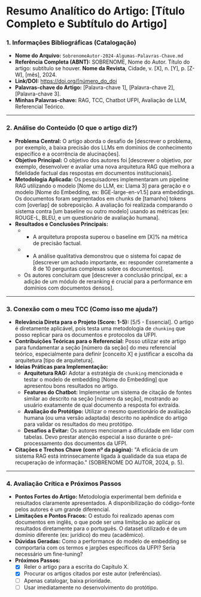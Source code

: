 # Resumo Analítico do Artigo: [Título Completo e Subtítulo do Artigo]

### 1. Informações Bibliográficas (Catalogação)

* **Nome do Arquivo:** `SobrenomeAutor-2024-Algumas-Palavras-Chave.md`
* **Referência Completa (ABNT):** SOBRENOME, Nome do Autor. Título do artigo: subtítulo se houver. **Nome da Revista**, Cidade, v. [X], n. [Y], p. [Z-W], [mês], 2024.
* **Link/DOI:** [<https://doi.org/[número_do_doi>](https://doi.org/[número_do_doi])
* **Palavras-chave do Artigo:** [Palavra-chave 1], [Palavra-chave 2], [Palavra-chave 3].
* **Minhas Palavras-chave:** RAG, TCC, Chatbot UFPI, Avaliação de LLM, Referencial Teórico.

-----

### 2. Análise do Conteúdo (O que o artigo diz?)

* **Problema Central:** O artigo aborda o desafio de [descrever o problema, por exemplo, a baixa precisão dos LLMs em domínios de conhecimento específico e a ocorrência de alucinações].
* **Objetivo Principal:** O objetivo dos autores foi [descrever o objetivo, por exemplo, desenvolver e avaliar uma nova arquitetura RAG que melhora a fidelidade factual das respostas em documentos institucionais].
* **Metodologia Aplicada:** Os pesquisadores implementaram um pipeline RAG utilizando o modelo [Nome do LLM, ex: Llama 3] para geração e o modelo [Nome do Embedding, ex: BGE-large-en-v1.5] para embeddings. Os documentos foram segmentados em chunks de [tamanho] tokens com [overlap] de sobreposição. A avaliação foi realizada comparando o sistema contra [um baseline ou outro modelo] usando as métricas [ex: ROUGE-L, BLEU, e um questionário de avaliação humana].
* **Resultados e Conclusões Principais:**
  * * A arquitetura proposta superou o baseline em [X]% na métrica de precisão factual.
  * * A análise qualitativa demonstrou que o sistema foi capaz de [descrever um achado importante, ex: responder corretamente a 8 de 10 perguntas complexas sobre os documentos].
  * Os autores concluíram que [descrever a conclusão principal, ex: a adição de um módulo de reranking é crucial para a performance em domínios com documentos densos].

-----

### 3. Conexão com o meu TCC (Como isso me ajuda?)

* **Relevância Direta para o Projeto (Score: 1-5):** [5/5 - Essencial]. O artigo é diretamente aplicável, pois testa uma metodologia de `chunking` que posso replicar para os documentos e protocolos da UFPI.
* **Contribuições Teóricas para o Referencial:** Posso utilizar este artigo para fundamentar a seção [número da seção] do meu referencial teórico, especialmente para definir [conceito X] e justificar a escolha da arquitetura [tipo de arquitetura].
* **Ideias Práticas para Implementação:**
  * **Arquitetura RAG:** Adotar a estratégia de `chunking` mencionada e testar o modelo de embedding [Nome do Embedding] que apresentou bons resultados no artigo.
  * **Features do Chatbot:** Implementar um sistema de citação de fontes similar ao descrito na seção [número da seção], mostrando ao usuário exatamente de qual documento a resposta foi extraída.
  * **Avaliação do Protótipo:** Utilizar o mesmo questionário de avaliação humana (ou uma versão adaptada) descrito no apêndice do artigo para validar os resultados do meu protótipo.
  * **Desafios a Evitar:** Os autores mencionam a dificuldade em lidar com tabelas. Devo prestar atenção especial a isso durante o pré-processamento dos documentos da UFPI.
* **Citações e Trechos Chave (com nº da página):** "A eficácia de um sistema RAG está intrinsecamente ligada à qualidade da sua etapa de recuperação de informação." (SOBRENOME DO AUTOR, 2024, p. 5).

-----

### 4. Avaliação Crítica e Próximos Passos

* **Pontos Fortes do Artigo:** Metodologia experimental bem definida e resultados claramente apresentados. A disponibilização do código-fonte pelos autores é um grande diferencial.
* **Limitações e Pontos Fracos:** O estudo foi realizado apenas com documentos em inglês, o que pode ser uma limitação ao aplicar os resultados diretamente para o português. O dataset utilizado é de um domínio diferente (ex: jurídico) do meu (acadêmico).
* **Dúvidas Geradas:** Como a performance do modelo de embedding se comportaria com os termos e jargões específicos da UFPI? Seria necessário um fine-tuning?
* **Próximos Passos:**
  * [X] Reler o artigo para a escrita do Capítulo X.
  * [X] Procurar os artigos citados por este autor (referências).
  * [ ] Apenas catalogar, baixa prioridade.
  * [ ] Usar imediatamente no desenvolvimento do protótipo.
